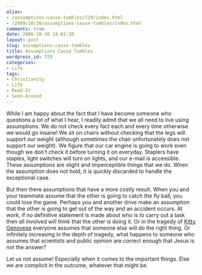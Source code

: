 ```yaml
---
alias:
- /assumptions-cause-tumbles/729/index.html
- /2009/10/30/assumptions-cause-tumbles/index.html
comments: true
date: 2009-10-30 14:01:20
layout: post
slug: assumptions-cause-tumbles
title: Assumptions Cause Tumbles
wordpress_id: 729
categories:
- Life
tags:
- Christianity
- Life
- Read-It
- Seen-Around
---
```


While I am happy about the fact that I have become someone who questions a lot of what I hear, I readily admit that we all need to live using assumptions.  We do not check every fact each and every time otherwise we would go insane!  We sit on chairs without checking that the legs will support our weight (although sometimes the chair unfortunately does not support our weight).  We figure that our car engine is going to work even though we don't check it before turning it on everyday.  Staplers have staples, light switches will turn on lights, and our e-mail is accessible.  These assumptions are slight and imperceptible things that we do.  When the assumption does not hold, it is quickly discarded to handle the exceptional case.

But then there assumptions that have a more costly result.  When you and your teammate assume that the other is going to catch the fly ball, you could lose the game.  Perhaps you and another drive make an assumption that the other is going to get out of the way and an accident occurs.  At work, if no definitive statement is made about who is to carry out a task then all involved will think that the other is doing it.  Or in the tragedy of [Kitty Genovese](http://www2.selu.edu/Academics/Faculty/scraig/gansberg.html) everyone assumes that someone else will do the right thing.  Or infinitely increasing in the depth of tragedy, what happens to someone who assumes that scientists and public opinion are correct enough that Jesus is _not_ the answer?

Let us not assume!  Especially when it comes to the important things.  Else we are complicit in the outcome, whatever that might be.
